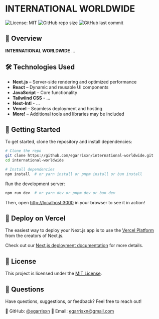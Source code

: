# INTERNATIONAL WORLDWIDE

![License: MIT](https://img.shields.io/badge/License-MIT-yellow.svg) ![GitHub repo size](https://img.shields.io/github/repo-size/egarrisxn/international-worldwide) ![GitHub last commit](https://img.shields.io/github/last-commit/egarrisxn/international-worldwide)

## 🚀 Overview

**INTERNATIONAL WORLDWIDE** ...

## 🛠️ Technologies Used

- **Next.js** – Server-side rendering and optimized performance
- **React** – Dynamic and reusable UI components
- **JavaScript** – Core functionality
- **Tailwiind CSS** - ...
- **Next-Intl** - ...
- **Vercel** – Seamless deployment and hosting
- **More!** – Additional tools and libraries may be included

## 🚀 Getting Started

To get started, clone the repository and install dependencies:

```bash
# Clone the repo
git clone https://github.com/egarrisxn/international-worldwide.git
cd international-worldwide
```

```bash
# Install dependencies
npm install  # or yarn install or pnpm install or bun install
```

Run the development server:

```bash
npm run dev  # or yarn dev or pnpm dev or bun dev
```

Then, open [http://localhost:3000](http://localhost:3000) in your browser to see it in action!

## 🚀 Deploy on Vercel

The easiest way to deploy your Next.js app is to use the [Vercel Platform](https://vercel.com/new?utm_medium=default-template&filter=next.js&utm_source=create-next-app&utm_campaign=create-next-app-readme) from the creators of Next.js.

Check out our [Next.js deployment documentation](https://nextjs.org/docs/deployment) for more details.

## 📜 License

This project is licensed under the [MIT License](LICENSE).

## 💬 Questions

Have questions, suggestions, or feedback? Feel free to reach out!

📌 GitHub: [@egarrisxn](https://github.com/egarrisxn)
📧 Email: [egarrisxn@gmail.com](mailto:egarrisxn@gmail.com)
